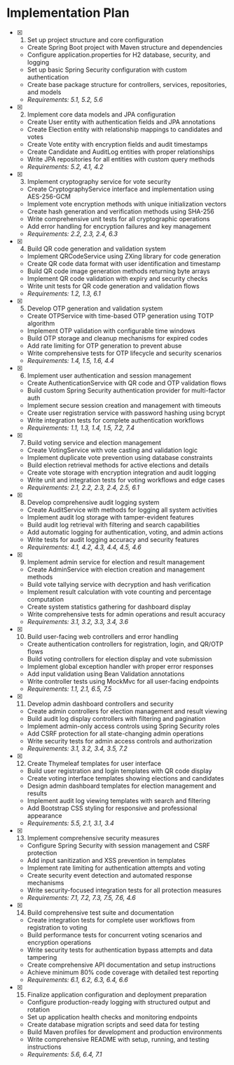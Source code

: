 # Implementation Plan

- [x] 1. Set up project structure and core configuration

  - Create Spring Boot project with Maven structure and dependencies
  - Configure application.properties for H2 database, security, and logging
  - Set up basic Spring Security configuration with custom authentication
  - Create base package structure for controllers, services, repositories, and models
  - _Requirements: 5.1, 5.2, 5.6_

- [x] 2. Implement core data models and JPA configuration

  - Create User entity with authentication fields and JPA annotations
  - Create Election entity with relationship mappings to candidates and votes
  - Create Vote entity with encryption fields and audit timestamps
  - Create Candidate and AuditLog entities with proper relationships
  - Write JPA repositories for all entities with custom query methods
  - _Requirements: 5.2, 4.1, 4.2_

- [x] 3. Implement cryptography service for vote security

  - Create CryptographyService interface and implementation using AES-256-GCM
  - Implement vote encryption methods with unique initialization vectors
  - Create hash generation and verification methods using SHA-256
  - Write comprehensive unit tests for all cryptographic operations
  - Add error handling for encryption failures and key management
  - _Requirements: 2.2, 2.3, 2.4, 6.3_

- [x] 4. Build QR code generation and validation system

  - Implement QRCodeService using ZXing library for code generation
  - Create QR code data format with user identification and timestamp
  - Build QR code image generation methods returning byte arrays
  - Implement QR code validation with expiry and security checks
  - Write unit tests for QR code generation and validation flows
  - _Requirements: 1.2, 1.3, 6.1_

- [x] 5. Develop OTP generation and validation system

  - Create OTPService with time-based OTP generation using TOTP algorithm
  - Implement OTP validation with configurable time windows
  - Build OTP storage and cleanup mechanisms for expired codes
  - Add rate limiting for OTP generation to prevent abuse
  - Write comprehensive tests for OTP lifecycle and security scenarios
  - _Requirements: 1.4, 1.5, 1.6, 4.4_

- [x] 6. Implement user authentication and session management

  - Create AuthenticationService with QR code and OTP validation flows
  - Build custom Spring Security authentication provider for multi-factor auth
  - Implement secure session creation and management with timeouts
  - Create user registration service with password hashing using bcrypt
  - Write integration tests for complete authentication workflows
  - _Requirements: 1.1, 1.3, 1.4, 1.5, 7.2, 7.4_

- [x] 7. Build voting service and election management

  - Create VotingService with vote casting and validation logic
  - Implement duplicate vote prevention using database constraints
  - Build election retrieval methods for active elections and details
  - Create vote storage with encryption integration and audit logging
  - Write unit and integration tests for voting workflows and edge cases
  - _Requirements: 2.1, 2.2, 2.3, 2.4, 2.5, 6.1_

- [x] 8. Develop comprehensive audit logging system

  - Create AuditService with methods for logging all system activities
  - Implement audit log storage with tamper-evident features
  - Build audit log retrieval with filtering and search capabilities
  - Add automatic logging for authentication, voting, and admin actions
  - Write tests for audit logging accuracy and security features
  - _Requirements: 4.1, 4.2, 4.3, 4.4, 4.5, 4.6_

- [x] 9. Implement admin service for election and result management

  - Create AdminService with election creation and management methods
  - Build vote tallying service with decryption and hash verification
  - Implement result calculation with vote counting and percentage computation
  - Create system statistics gathering for dashboard display
  - Write comprehensive tests for admin operations and result accuracy
  - _Requirements: 3.1, 3.2, 3.3, 3.4, 3.6_

- [x] 10. Build user-facing web controllers and error handling

  - Create authentication controllers for registration, login, and QR/OTP flows
  - Build voting controllers for election display and vote submission
  - Implement global exception handler with proper error responses
  - Add input validation using Bean Validation annotations
  - Write controller tests using MockMvc for all user-facing endpoints
  - _Requirements: 1.1, 2.1, 6.5, 7.5_

- [x] 11. Develop admin dashboard controllers and security

  - Create admin controllers for election management and result viewing
  - Build audit log display controllers with filtering and pagination
  - Implement admin-only access controls using Spring Security roles
  - Add CSRF protection for all state-changing admin operations
  - Write security tests for admin access controls and authorization
  - _Requirements: 3.1, 3.2, 3.4, 3.5, 7.2_

- [x] 12. Create Thymeleaf templates for user interface

  - Build user registration and login templates with QR code display
  - Create voting interface templates showing elections and candidates
  - Design admin dashboard templates for election management and results
  - Implement audit log viewing templates with search and filtering
  - Add Bootstrap CSS styling for responsive and professional appearance
  - _Requirements: 5.5, 2.1, 3.1, 3.4_

- [x] 13. Implement comprehensive security measures

  - Configure Spring Security with session management and CSRF protection
  - Add input sanitization and XSS prevention in templates
  - Implement rate limiting for authentication attempts and voting
  - Create security event detection and automated response mechanisms
  - Write security-focused integration tests for all protection measures
  - _Requirements: 7.1, 7.2, 7.3, 7.5, 7.6, 4.6_

- [x] 14. Build comprehensive test suite and documentation

  - Create integration tests for complete user workflows from registration to voting
  - Build performance tests for concurrent voting scenarios and encryption operations
  - Write security tests for authentication bypass attempts and data tampering
  - Create comprehensive API documentation and setup instructions
  - Achieve minimum 80% code coverage with detailed test reporting
  - _Requirements: 6.1, 6.2, 6.3, 6.4, 6.6_

- [x] 15. Finalize application configuration and deployment preparation
  - Configure production-ready logging with structured output and rotation
  - Set up application health checks and monitoring endpoints
  - Create database migration scripts and seed data for testing
  - Build Maven profiles for development and production environments
  - Write comprehensive README with setup, running, and testing instructions
  - _Requirements: 5.6, 6.4, 7.1_
